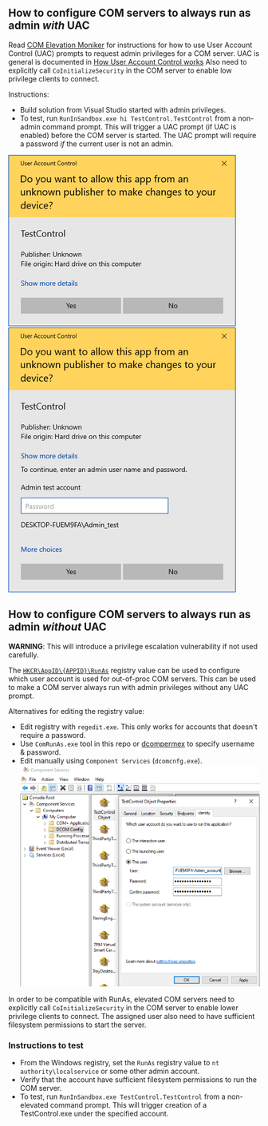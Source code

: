 ## How to configure COM servers to always run as admin _with_ UAC

Read [COM Elevation Moniker](https://docs.microsoft.com/en-us/windows/win32/com/the-com-elevation-moniker) for instructions for how to use User Account Control (UAC) prompts to request admin privileges for a COM server. UAC is general is documented in [How User Account Control works](https://docs.microsoft.com/en-us/windows/security/identity-protection/user-account-control/how-user-account-control-works) Also need to explicitly call `CoInitializeSecurity` in the COM server to enable low privilege clients to connect.


Instructions:
* Build solution from Visual Studio started with admin privileges.
* To test, run `RunInSandbox.exe hi TestControl.TestControl` from a non-admin command prompt. This will trigger a UAC prompt (if UAC is enabled) before the COM server is started. The UAC prompt will require a password _if_ the current user is not an admin.

![UAC_prompt](UAC_prompt.png) ![UAC_prompt_pw](UAC_prompt_pw.png)  


## How to configure COM servers to always run as admin _without_ UAC

**WARNING**: This will introduce a privilege escalation vulnerability if not used carefully.

The [`HKCR\AppID\{APPID}\RunAs`](https://learn.microsoft.com/en-us/windows/win32/com/runas) registry value can be used to configure which user account is used for out-of-proc COM servers. This can be used to make a COM server always run with admin privileges without any UAC prompt.

Alternatives for editing the registry value:
* Edit registry with `regedit.exe`. This only works for accounts that doesn't require a password.
* Use `ComRunAs.exe` tool in this repo or [dcompermex](https://github.com/albertony/dcompermex) to specify username & password.
* Edit manually using `Component Services` (`dcomcnfg.exe`).
![DCOM_RunAs](DCOM_RunAs.png)  

In order to be compatible with RunAs, elevated COM servers need to explicitly call `CoInitializeSecurity` in the COM server to enable lower privilege clients to connect. The assigned user also need to have sufficient filesystem permissions to start the server.


### Instructions to test
* From the Windows registry, set the `RunAs` registry value to `nt authority\localservice` or some other admin account.
* Verify that the account have sufficient filesystem permissions to run the COM server.
* To test, run `RunInSandbox.exe TestControl.TestControl` from a non-elevated command prompt. This will trigger creation of a TestControl.exe under the specified account.
